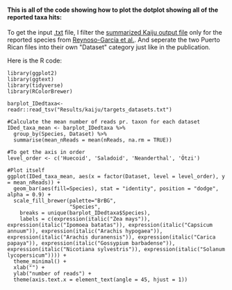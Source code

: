 #### This is all of the code showing how to plot the dotplot showing all of the reported taxa hits:

To get the input [.txt](https://raw.githubusercontent.com/AleksandraLaura/CoproliteAnalysesCommentaryALP/main/2.%20Kaiju/targets_datasets.txt) file, I filter the [summarized Kaiju output file](https://github.com/AleksandraLaura/CoproliteAnalysesCommentaryALP/blob/main/2.%20Kaiju/all_kaiju_summarized.txt.gz) only for the reported species from [Reynoso-García et al.](https://journals.plos.org/plosone/article?id=10.1371/journal.pone.0292077). And seperate the two Puerto Rican files into their own "Dataset" category just like in the publication.

Here is the R code:
```
library(ggplot2)
library(ggtext)
library(tidyverse)
library(RColorBrewer)

barplot_IDedtaxa<-readr::read_tsv("Results/kaiju/targets_datasets.txt")

#Calculate the mean number of reads pr. taxon for each dataset
IDed_taxa_mean <- barplot_IDedtaxa %>%
  group_by(Species, Dataset) %>%
  summarise(mean_nReads = mean(nReads, na.rm = TRUE))

#To get the axis in order
level_order <- c('Huecoid', 'Saladoid', 'Neanderthal', 'Ötzi') 

#Plot itself
ggplot(IDed_taxa_mean, aes(x = factor(Dataset, level = level_order), y = mean_nReads)) + 
  geom_bar(aes(fill=Species), stat = "identity", position = "dodge", alpha = 0.9) +
  scale_fill_brewer(palette="BrBG", 
                    "Species",
    breaks = unique(barplot_IDedtaxa$Species),
    labels = c(expression(italic("Zea mays")), expression(italic("Ipomoea batatas")), expression(italic("Capsicum annuum")), expression(italic("Arachis hypogaea")), expression(italic("Arachis duranensis")), expression(italic("Carica papaya")), expression(italic("Gossypium barbadense")), expression(italic("Nicotiana sylvestris")), expression(italic("Solanum lycopersicum")))) +
  theme_minimal() +
  xlab("") +
  ylab("number of reads") +
  theme(axis.text.x = element_text(angle = 45, hjust = 1))
```
